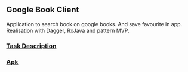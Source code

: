 ## Google Book Client
Application to search book on google books. And save favourite in app.
Realisation with Dagger, RxJava and pattern MVP.

### [Task Description](https://docs.google.com/document/d/1IFekdHOvs56X3dwTmbZd1ZQuYD1y4QSMNTqdMMAa3bM/edit?usp=sharing)

### [Apk](apk/app-debug.apk)
